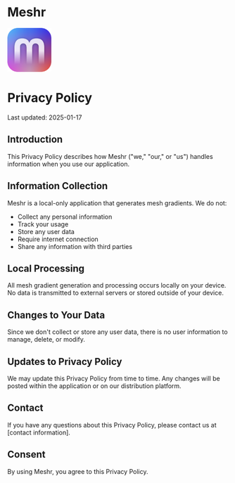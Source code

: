 # Meshr 
<img src="assets/meshr/meshr.png" width="100" height="100" alt="Meshr App">

# Privacy Policy

Last updated: 2025-01-17

## Introduction

This Privacy Policy describes how Meshr ("we," "our," or "us") handles information when you use our application.

## Information Collection

Meshr is a local-only application that generates mesh gradients. We do not:
- Collect any personal information
- Track your usage
- Store any user data
- Require internet connection
- Share any information with third parties

## Local Processing

All mesh gradient generation and processing occurs locally on your device. No data is transmitted to external servers or stored outside of your device.

## Changes to Your Data

Since we don't collect or store any user data, there is no user information to manage, delete, or modify.

## Updates to Privacy Policy

We may update this Privacy Policy from time to time. Any changes will be posted within the application or on our distribution platform.

## Contact

If you have any questions about this Privacy Policy, please contact us at [contact information].

## Consent

By using Meshr, you agree to this Privacy Policy.
